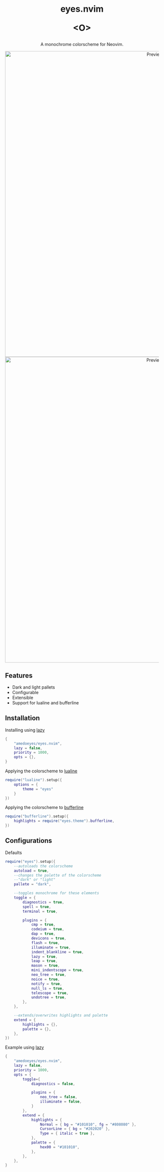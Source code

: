 <h1 align="center">
    <p align="center">eyes.nvim</p>
    <p>&lt;O&gt;</p>
</h1>

<p align="center">A monochrome colorscheme for Neovim.</p>

<p align="center">
    <img alt="Preview Dark" src="https://files.catbox.moe/jwm9kk.png" width=1000>
    <img alt="Preview Light" src="https://files.catbox.moe/i60s89.png" width=1000>
</p>

## Features

- Dark and light pallets
- Configurable
- Extensible
- Support for lualine and bufferline

## Installation

Installing using [lazy](https://github.com/folke/lazy.nvim)

```lua
{
    "amedoeyes/eyes.nvim",
    lazy = false,
    priority = 1000,
    opts = {},
}
```

Applying the colorscheme to [lualine](https://github.com/nvim-lualine/lualine.nvim)

```lua
require("lualine").setup({
    options = {
        theme = "eyes"
    }
})
```

Applying the colorscheme to [bufferline](https://github.com/akinsho/bufferline.nvim)

```lua
require("bufferline").setup({
    highlights = require("eyes.theme").bufferline,
})
```

## Configurations

Defaults

```lua
require("eyes").setup({
    --autoloads the colorscheme
    autoload = true,
    --changes the palette of the colorscheme
    --"dark" or "light"
    pallete = "dark",

    --toggles monochrome for these elements
    toggle = {
        diagnostics = true,
        spell = true,
        terminal = true,

        plugins = {
            cmp = true,
            codeium = true,
            dap = true,
            devicons = true,
            flash = true,
            illuminate = true,
            indent_blankline = true,
            lazy = true,
            leap = true,
            mason = true,
            mini_indentscope = true,
            neo_tree = true,
            noice = true,
            notify = true,
            null_ls = true,
            telescope = true,
            undotree = true,
        },
    },

    --extends/overwrites highlights and palette
    extend = {
        highlights = {},
        palette = {},
    },
})
```

Example using [lazy](https://github.com/folke/lazy.nvim)

```lua
{
    "amedoeyes/eyes.nvim",
    lazy = false,
    priority = 1000,
    opts = {
        toggle={
            diagnostics = false,

            plugins = {
                neo_tree = false,
                illuminate = false,
            }
        },
        extend = {
            highlights = {
                Normal = { bg = "#101010", fg = "#808080" },
                CursorLine = { bg = "#202020" },
                Type = { italic = true },
            },
            palette = {
                hex00 = "#101010",
            },
        },
    },
}

```
